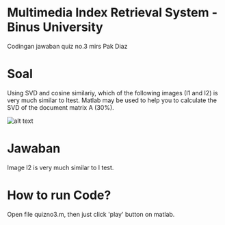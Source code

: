 # Multimedia Index Retrieval System - Binus University
Codingan jawaban quiz no.3 mirs Pak Diaz

# Soal 
Using SVD and cosine similariy, which of the following images (I1 and I2) is very much similar to Itest. Matlab may be used to help you to calculate the SVD of the document matrix A (30%).

![alt text](https://raw.githubusercontent.com/arikunco/image-classification/master/result1.jpg "Test Smartphone 1")

# Jawaban 
Image I2 is very much similar to I test. 

# How to run Code? 
Open file quizno3.m, then just click 'play' button on matlab.



